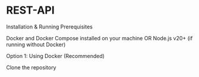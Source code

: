 # REST-API

Installation & Running
Prerequisites

Docker and Docker Compose installed on your machine
OR Node.js v20+ (if running without Docker)

Option 1: Using Docker (Recommended)

Clone the repository

